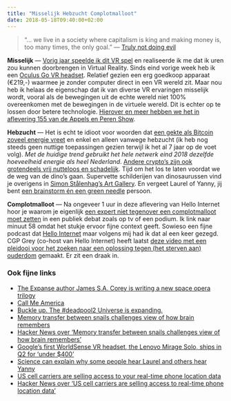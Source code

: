 ```yaml
---
title: "Misselijk Hebzucht Complotmalloot"
date: 2018-05-18T09:40:00+02:00
---
```


> “… we live in a society where capitalism is king and making money is, too many times, the only goal.” — [Truly not doing evil](https://www.susanjeanrobertson.com/writing/truly-not-doing-evil/)

**Misselijk** — [Vorig jaar speelde ik dit VR spel](https://youtu.be/JMBMMQdQy68) en realiseerde ik me dat ik uren zou kunnen doorbrengen in Virtual Reality. Sinds eind vorige week heb ik een [Oculus Go VR headset](https://www.oculus.com/go/). Relatief gezien een erg goedkoop apparaat (€219,-) waarmee je zonder computer direct in een VR wereld zit. Maar nou heb ik helaas de eigenschap dat ik van diverse VR ervaringen misselijk wordt, vooral als de bewegingen uit de echte wereld niet 100% overeenkomen met de bewegingen in de virtuele wereld. Dit is echter op te lossen door betere technologie. [Hierover en meer hebben we het in aflevering 155 van de Appels en Peren Show](http://appelsenperenshow.nl/aflevering/2018/5/15/155-het-jaar-van-de-standalone-mr-dreamcast-forecasten).

**Hebzucht** — Het is echt te idioot voor woorden dat [een gekte als Bitcoin zoveel energie vreet](https://grist.org/article/bitcoins-energy-use-got-studied-and-you-libertarian-nerds-look-even-worse-than-usual/) en enkel en alleen vanwege hebzucht (ik heb nog steeds geen nuttige toepassingen gezien terwijl ik het al 7 jaar op de voet volg). _Met de huidige trend gebruikt het hele netwerk eind 2018 dezelfde hoeveelheid energie als heel Nederland_. [Andere crypto’s zijn ook grotendeels vrij nutteloos en schadelijk](https://news.ycombinator.com/item?id=17093538). Tijd om het los te laten voordat we de weg van de dino’s gaan. Supervette schilderijen van dinosaurussen vind je overigens in [Simon Stålenhag’s Art Gallery](http://www.simonstalenhag.se/paleo.html). En vergeet Laurel of Yanny, jij bent [een brainstorm én een green needle](https://mobile.twitter.com/GeorgeAylett/status/997111740142903300) persoon.

**Complotmalloot** — Na ongeveer 1 uur in deze aflevering van Hello Internet hoor je waarom je eigenlijk [een expert niet tegenover een complotmalloot moet zetten](https://www.youtube.com/watch?v=nhFpHMvmwrI&feature=youtu.be&t=58m) in een publiek debat zoals op tv of een podium. Ik link naar minuut 58 omdat het stukje ervoor fijne context geeft. Sowieso een fijne podcast dat [Hello Internet](http://www.hellointernet.fm) maar volgens mij had ik dat al een keer gezegd. CGP Grey (co-host van Hello Internet) heeft laatst [deze video met een pleidooi voor het zoeken naar een oplossing tegen (het sterven aan) ouderdom](http://www.cgpgrey.com/blog/the-fable-of-the-dragon-tyrant) gemaakt. Er zit een draak in.

### Ook fijne links

- [The Expanse author James S.A. Corey is writing a new space opera trilogy](https://www.theverge.com/2018/5/11/16962264/the-expanse-author-james-sa-corey-science-fiction-space-opera-book-series)
- [Call Me America](https://youtu.be/YUWq_aBiE_s)
- [Buckle up. The #deadpool2 Universe is expanding.](https://twitter.com/VancityReynolds/status/997097767452446720)
- [Memory transfer between snails challenges view of how brain remembers](https://www.statnews.com/2018/05/14/memory-transfer-between-snails-challenges-standard-theory/)
- [Hacker News over ‘Memory transfer between snails challenges view of how brain remembers’](https://news.ycombinator.com/item?id=17071036)
- [Google’s first WorldSense VR headset, the Lenovo Mirage Solo, ships in Q2 for ‘under $400’](https://techcrunch.com/2018/01/09/googles-first-worldsense-vr-headset-the-lenovo-mirage-solo-ships-in-q2-for-under-400/)
- [Science can explain why some people hear Laurel and others hear Yanny](https://www.abc15.com/news/national/science-can-explain-why-some-people-hear-laurel-and-others-hear-yanny)
- [US cell carriers are selling access to your real-time phone location data](https://www.zdnet.com/article/us-cell-carriers-selling-access-to-real-time-location-data/)
- [Hacker News over ‘US cell carriers are selling access to real-time phone location data’](https://news.ycombinator.com/item?id=17081684)
